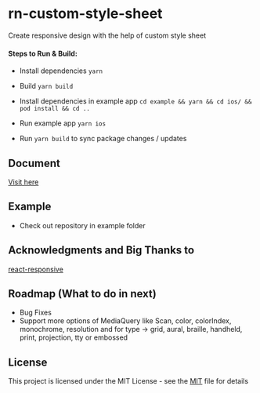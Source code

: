# rn-custom-style-sheet

Create responsive design with the help of custom style sheet

#### Steps to Run & Build:

- Install dependencies `yarn`
- Build `yarn build`
- Install dependencies in example app `cd example && yarn && cd ios/ && pod install && cd ..`
- Run example app `yarn ios`

- Run `yarn build` to sync package changes / updates

## Document

[Visit here](https://krunal-kevadiya.github.io/rn-custom-style-sheet)

## Example

- Check out repository in example folder

## Acknowledgments and Big Thanks to

[react-responsive](https://github.com/contra/react-responsive)

## Roadmap (What to do in next)

- Bug Fixes
- Support more options of MediaQuery like Scan, color, colorIndex, monochrome, resolution and for type -> grid, aural, braille, handheld, print, projection, tty or embossed

## License

This project is licensed under the MIT License - see the [MIT](LICENSE) file for details
